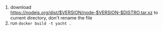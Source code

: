 1. download https://nodejs.org/dist/$VERSION/node-$VERSION-$DISTRO.tar.xz to current directory, don't rename the file
2. run `docker build -t yacht .`